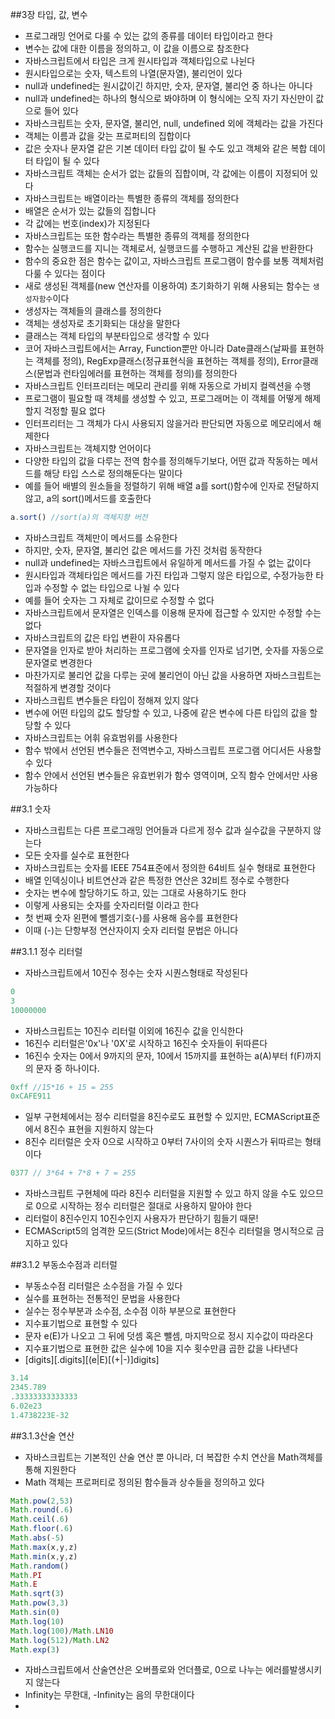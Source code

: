 ##3장 타입, 값, 변수
- 프로그래밍 언어로 다룰 수 있는 값의 종류를 데이터 타입이라고 한다
- 변수는 값에 대한 이름을 정의하고, 이 값을 이름으로 참조한다
- 자바스크립트에서 타입은 크게 원시타입과 객체타입으로 나뉜다
- 원시타입으로는 숫자, 텍스트의 나열(문자열), 불리언이 있다
- null과 undefined는 원시값이긴 하지만, 숫자, 문자열, 불리언 중 하나는 아니다
- null과 undefined는 하나의 형식으로 봐야하며 이 형식에는 오직 자기 자신만이 값으로 들어 있다
- 자바스크립트는 숫자, 문자열, 불리언, null, undefined 외에 객체라는 값을 가진다
- 객체는 이름과 값을 갖는 프로퍼티의 집합이다
- 값은 숫자나 문자열 같은 기본 데이터 타입 값이 될 수도 있고 객체와 같은 복합 데이터 타입이 될 수 있다
- 자바스크립트 객체는 순서가 없는 값들의 집합이며, 각 값에는 이름이 지정되어 있다
- 자바스크립트는 배열이라는 특별한 종류의 객체를 정의한다
- 배열은 순서가 있는 값들의 집합니다
- 각 값에는 번호(index)가 지정된다
- 자바스크립트는 또한 함수라는 특별한 종류의 객체를 정의한다
- 함수는 실행코드를 지니는 객체로서, 실행코드를 수행하고 계산된 값을 반환한다
- 함수의 중요한 점은 함수는 값이고, 자바스크립트 프로그램이 함수를 보통 객체처럼 다룰 수 있다는 점이다
- 새로 생성된 객체를(new 연산자를 이용하여) 초기화하기 위해 사용되는 함수는 `생성자함수`이다
- 생성자는 객체들의 클래스를 정의한다
- 객체는 생성자로 초기화되는 대상을 말한다
- 클래스는 객체 타입의 부분타입으로 생각할 수 있다
- 코어 자바스크립트에서는 Array, Function뿐만 아니라 Date클래스(날짜를 표현하는 객체를 정의), RegExp클래스(정규표현식을 표현하는 객체를 정의), Error클래스(문법과 런타임에러를 표현하는 객체를 정의)를 정의한다
- 자바스크립트 인터프리터는 메모리 관리를 위해 자동으로 가비지 컬렉션을 수행
- 프로그램이 필요할 때 객체를 생성할 수 있고, 프로그래머는 이 객체를 어떻게 해제할지 걱정할 필요 없다
- 인터프리터는 그 객체가 다시 사용되지 않을거라 판단되면 자동으로 메모리에서 해제한다
- 자바스크립트는 객체지향 언어이다
- 다양한 타입의 값을 다루는 전역 함수를 정의해두기보다, 어떤 값과 작동하는 메서드를 해당 타입 스스로 정의해둔다는 말이다
- 예를 들어 배별의 원소들을 정렬하기 위해 배열 a를 sort()함수에 인자로 전달하지 않고, a의 sort()메서드를 호출한다

```javascript
a.sort() //sort(a)의 객체지향 버전
```

- 자바스크립트 객체만이 메서드를 소유한다
- 하지만, 숫자, 문자열, 불리언 값은 메서드를 가진 것처럼 동작한다
- null과 undefined는 자바스크립트에서 유일하게 메서드를 가질 수 없는 값이다
- 원시타입과 객체타입은 메서드를 가진 타입과 그렇지 않은 타입으로, 수정가능한 타입과 수정할 수 없는 타입으로 나뉠 수 있다
- 예를 들어 숫자는 그 자체로 값이므로 수정할 수 없다
- 자바스크립트에서 문자열은 인덱스를 이용해 문자에 접근할 수 있지만 수정할 수는 없다
- 자바스크립트의 값은 타입 변환이 자유롭다
- 문자열을 인자로 받아 처리하는 프로그램에 숫자를 인자로 넘기면, 숫자를 자동으로 문자열로 변경한다
- 마찬가지로 불리언 값을 다루는 곳에 불리언이 아닌 값을 사용하면 자바스크립트는 적절하게 변경할 것이다
- 자바스크립트 변수들은 타입이 정해져 있지 않다
- 변수에 어떤 타입의 값도 할당할 수 있고, 나중에 같은 변수에 다른 타입의 값을 할당할 수 있다
- 자바스크립트는 어휘 유효범위를 사용한다
- 함수 밖에서 선언된 변수들은 전역변수고, 자바스크립트 프로그램 어디서든 사용할 수 있다
- 함수 안에서 선언된 변수들은 유효번위가 함수 영역이며, 오직 함수 안에서만 사용 가능하다

##3.1 숫자
- 자바스크립트는 다른 프로그래밍 언어들과 다르게 정수 값과 실수값을 구분하지 않는다
- 모든 숫자를 실수로 표현한다
- 자바스크립트는 숫자를 IEEE 754표준에서 정의한 64비트 실수 형태로 표현한다
- 배열 인덱싱이나 비트연산과 같은 특정한 연산은 32비트 정수로 수행한다
- 숫자는 변수에 할당하기도 하고, 있는 그대로 사용하기도 한다
- 이렇게 사용되는 숫자를 숫자리터럴 이라고 한다
- 첫 번째 숫자 왼편에 뺄셈기호(-)를 사용해 음수를 표현한다
- 이때 (-)는 단항부정 연산자이지 숫자 리터럴 문법은 아니다

##3.1.1 정수 리터럴
- 자바스크립트에서 10진수 정수는 숫자 시퀀스형태로 작성된다
```javascript
0
3
10000000
```
- 자바스크립트는 10진수 리터럴 이외에 16진수 값을 인식한다
- 16진수 리터럴은'0x'나 '0X'로 시작하고 16진수 숫자들이 뒤따른다
- 16진수 숫자는 0에서 9까지의 문자, 10에서 15까지를 표현하는 a(A)부터 f(F)까지의 문자 중 하나이다.

```javascript
0xff //15*16 + 15 = 255
0xCAFE911
```

- 일부 구현체에서는 정수 리터럴을 8진수로도 표현할 수 있지만, ECMAScript표준에서 8진수 표현을 지원하지 않는다
- 8진수 리터럴은 숫자 0으로 시작하고 0부터 7사이의 숫자 시퀀스가 뒤따르는 형태이다
```javascript
0377 // 3*64 + 7*8 + 7 = 255
```
- 자바스크립트 구현체에 따라 8진수 리터럴을 지원할 수 있고 하지 않을 수도 있으므로 0으로 시작하는 정수 리터럴은 절대로 사용하지 말아야 한다
- 리터럴이 8진수인지 10진수인지 사용자가 판단하기 힘들기 때문!
- ECMAScript5의 엄격한 모드(Strict Mode)에서는 8진수 리터럴을 명시적으로 금지하고 있다

##3.1.2 부동소수점과 리터럴
- 부동소수점 리터럴은 소수점을 가질 수 있다
- 실수를 표현하는 전통적인 문법을 사용한다
- 실수는 정수부분과 소수점, 소수점 이하 부분으로 표현한다
- 지수표기법으로 표현할 수 있다
- 문자 e(E)가 나오고 그 뒤에 덧셈 혹은 뺄셈, 마지막으로 정시 지수값이 따라온다
- 지수표기법으로 표현한 값은 실수에 10을 지수 횟수만큼 곱한 값을 나타낸다
- [digits][.digits][(e|E)[(+|-)]digits]

```javascript
3.14
2345.789
.33333333333333
6.02e23
1.4738223E-32
```

##3.1.3산술 연산
- 자바스크립트는 기본적인 산술 연산 뿐 아니라, 더 복잡한 수치 연산을 Math객체를 통해 지원한다
- Math 객체는 프로퍼티로 정의된 함수들과 상수들을 정의하고 있다
```javascript
Math.pow(2,53)
Math.round(.6)
Math.ceil(.6)
Math.floor(.6)
Math.abs(-5)
Math.max(x,y,z)
Math.min(x,y,z)
Math.random()
Math.PI
Math.E
Math.sqrt(3)
Math.pow(3,3)
Math.sin(0)
Math.log(10)
Math.log(100)/Math.LN10
Math.log(512)/Math.LN2
Math.exp(3)
```

- 자바스크립트에서 산술연산은 오버플로와 언더플로, 0으로 나누는 에러를발생시키지 않는다
- Infinity는 무한대, -Infinity는 음의 무한대이다
-